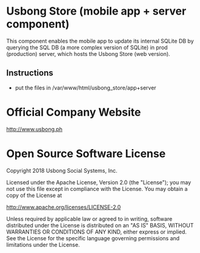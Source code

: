 # Usbong Store (mobile app + server component)
This component enables the mobile app to update its internal SQLite DB by querying the SQL DB (a more complex version of SQLite) in prod (production) server, which hosts the Usbong Store (web version).

## Instructions
+ put the files in /var/www/html/usbong_store/app+server

# Official Company Website
http://www.usbong.ph

# Open Source Software License
Copyright 2018 Usbong Social Systems, Inc.

Licensed under the Apache License, Version 2.0 (the "License"); you may not use this file except in compliance with the License. You may obtain a copy of the License at

   http://www.apache.org/licenses/LICENSE-2.0
  
Unless required by applicable law or agreed to in writing, software distributed under the License is distributed on an "AS IS" BASIS, WITHOUT WARRANTIES OR CONDITIONS OF ANY KIND, either express or implied. See the License for the specific language governing permissions and limitations under the License.
